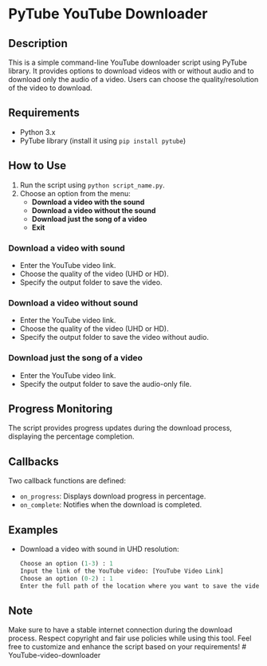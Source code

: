 # PyTube YouTube Downloader

## Description
This is a simple command-line YouTube downloader script using PyTube library. It provides options to download videos with or without audio and to download only the audio of a video. Users can choose the quality/resolution of the video to download.

## Requirements
- Python 3.x
- PyTube library (install it using `pip install pytube`)

## How to Use
1. Run the script using `python script_name.py`.
2. Choose an option from the menu:
    - **Download a video with the sound**
    - **Download a video without the sound**
    - **Download just the song of a video**
    - **Exit**
   
### Download a video with sound
- Enter the YouTube video link.
- Choose the quality of the video (UHD or HD).
- Specify the output folder to save the video.

### Download a video without sound
- Enter the YouTube video link.
- Choose the quality of the video (UHD or HD).
- Specify the output folder to save the video without audio.

### Download just the song of a video
- Enter the YouTube video link.
- Specify the output folder to save the audio-only file.

## Progress Monitoring
The script provides progress updates during the download process, displaying the percentage completion.

## Callbacks
Two callback functions are defined:
- `on_progress`: Displays download progress in percentage.
- `on_complete`: Notifies when the download is completed.

## Examples
- Download a video with sound in UHD resolution:
  ```python
  Choose an option (1-3) : 1
  Input the link of the YouTube video: [YouTube Video Link]
  Choose an option (0-2) : 1
  Enter the full path of the location where you want to save the video: [Output Folder]


## Note
Make sure to have a stable internet connection during the download process.
Respect copyright and fair use policies while using this tool.
Feel free to customize and enhance the script based on your requirements!
#   Y o u T u b e - v i d e o - d o w n l o a d e r 
 
 
